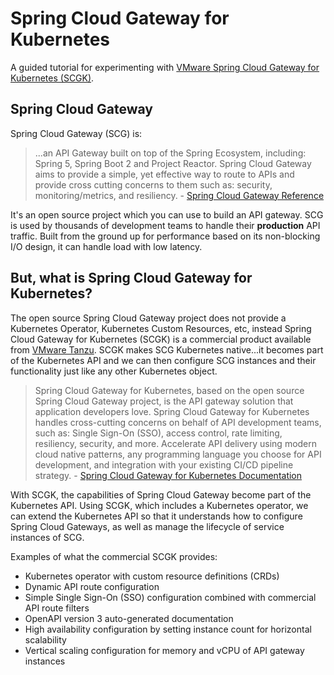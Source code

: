 # Spring Cloud Gateway for Kubernetes

A guided tutorial for experimenting with [VMware Spring Cloud Gateway for Kubernetes (SCGK)](https://docs.vmware.com/en/VMware-Spring-Cloud-Gateway-for-Kubernetes/index.html).

## Spring Cloud Gateway

Spring Cloud Gateway (SCG) is:

>...an API Gateway built on top of the Spring Ecosystem, including: Spring 5, Spring Boot 2 and Project Reactor. Spring Cloud Gateway aims to provide a simple, yet effective way to route to APIs and provide cross cutting concerns to them such as: security, monitoring/metrics, and resiliency. - [Spring Cloud Gateway Reference](https://cloud.spring.io/spring-cloud-gateway/reference/html/)

It's an open source project which you can use to build an API gateway. SCG is used by thousands of development teams to handle their **production** API traffic. Built from the ground up for performance based on its non-blocking I/O design, it can handle load with low latency.

## But, what is Spring Cloud Gateway for Kubernetes?

The open source Spring Cloud Gateway project does not provide a Kubernetes Operator, Kubernetes Custom Resources, etc, instead Spring Cloud Gateway for Kubernetes (SCGK) is a commercial product available from [VMware Tanzu](https://docs.vmware.com/en/VMware-Spring-Cloud-Gateway-for-Kubernetes/index.html). SCGK makes SCG Kubernetes native...it becomes part of the Kubernetes API and we can then configure SCG instances and their functionality just like any other Kubernetes object.

>Spring Cloud Gateway for Kubernetes, based on the open source Spring Cloud Gateway project, is the API gateway solution that application developers love. Spring Cloud Gateway for Kubernetes handles cross-cutting concerns on behalf of API development teams, such as: Single Sign-On (SSO), access control, rate limiting, resiliency, security, and more. Accelerate API delivery using modern cloud native patterns, any programming language you choose for API development, and integration with your existing CI/CD pipeline strategy. - [Spring Cloud Gateway for Kubernetes Documentation](https://docs.vmware.com/en/VMware-Spring-Cloud-Gateway-for-Kubernetes/index.html)

With SCGK, the capabilities of Spring Cloud Gateway become part of the Kubernetes API. Using SCGK, which includes a Kubernetes operator, we can extend the Kubernetes API so that it understands how to configure Spring Cloud Gateways, as well as manage the lifecycle of service instances of SCG.

Examples of what the commercial SCGK provides:

* Kubernetes operator with custom resource definitions (CRDs)
* Dynamic API route configuration
* Simple Single Sign-On (SSO) configuration combined with commercial API route filters
* OpenAPI version 3 auto-generated documentation
* High availability configuration by setting instance count for horizontal scalability
* Vertical scaling configuration for memory and vCPU of API gateway instances

